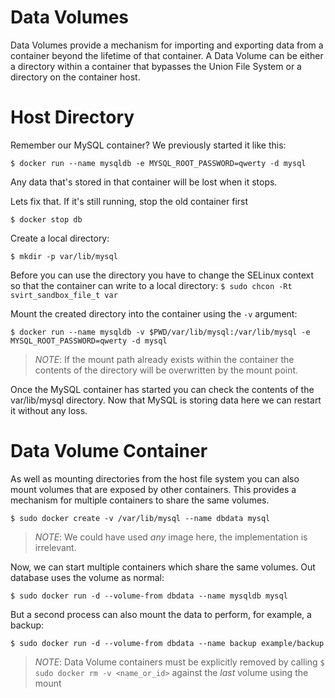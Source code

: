 Data Volumes
=======
Data Volumes provide a mechanism for importing and exporting data from a container beyond the lifetime of that container.  A Data Volume can be either a directory within a container that bypasses the Union File System or a directory on the container host.

# Host Directory

Remember our MySQL container?  We previously started it like this:

`$ docker run --name mysqldb -e MYSQL_ROOT_PASSWORD=qwerty -d mysql`

Any data that's stored in that container will be lost when it stops.

Lets fix that.  If it's still running, stop the old container first

`$ docker stop db`

Create a local directory:

`$ mkdir -p var/lib/mysql`

Before you can use the directory you have to change the SELinux context so that the container can write to a local directory:
`$ sudo chcon -Rt svirt_sandbox_file_t var`

Mount the created directory into the container using the `-v` argument:

```
$ docker run --name mysqldb -v $PWD/var/lib/mysql:/var/lib/mysql -e MYSQL_ROOT_PASSWORD=qwerty -d mysql
```

> *NOTE*: If the mount path already exists within the container the contents of the directory will be overwritten by the mount point.

Once the MySQL container has started you can check the contents of the var/lib/mysql directory.  Now that MySQL is storing data here we can restart it without any loss.


# Data Volume Container

As well as mounting directories from the host file system you can also mount volumes that are exposed by other containers.  This provides a mechanism for multiple containers to share the same volumes.

`$ sudo docker create -v /var/lib/mysql --name dbdata mysql`

> *NOTE*: We could have used *any* image here, the implementation is irrelevant.

Now, we can start multiple containers which share the same volumes.  Out database uses the volume as normal:

`$ sudo docker run -d --volume-from dbdata --name mysqldb mysql`

But a second process can also mount the data to perform, for example, a backup:

`$ sudo docker run -d --volume-from dbdata --name backup example/backup`

> *NOTE*: Data Volume containers must be explicitly removed by calling `$ sudo docker rm -v <name_or_id>` against the *last* volume using the mount